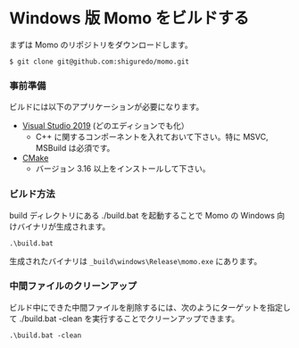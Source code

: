 # Windows 版 Momo をビルドする

まずは Momo のリポジトリをダウンロードします。

```shell
$ git clone git@github.com:shiguredo/momo.git
```

### 事前準備

ビルドには以下のアプリケーションが必要になります。

- [Visual Studio 2019](https://visualstudio.microsoft.com/ja/downloads/) (どのエディションでも化）
  - C++ に関するコンポーネントを入れておいて下さい。特に MSVC, MSBuild は必須です。
- [CMake](https://cmake.org/download/)
  - バージョン 3.16 以上をインストールして下さい。

### ビルド方法

build ディレクトリにある ./build.bat を起動することで Momo の Windows 向けバイナリが生成されます。

```
.\build.bat
```

生成されたバイナリは `_build\windows\Release\momo.exe` にあります。

### 中間ファイルのクリーンアップ

ビルド中にできた中間ファイルを削除するには、次のようにターゲットを指定して ./build.bat -clean を実行することでクリーンアップできます。

```shell
.\build.bat -clean
```
